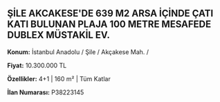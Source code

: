## ŞİLE AKCAKESE'DE 639 M2 ARSA İÇİNDE ÇATI KATI BULUNAN PLAJA 100 METRE MESAFEDE DUBLEX MÜSTAKİL EV.

**Konum:** İstanbul Anadolu / Şile / Akçakese Mah. /

**Fiyat:** 10.300.000 TL

**Özellikler:** 4+1 | 160 m² | Tüm Katlar

**İlan Numarası:** P38223145
